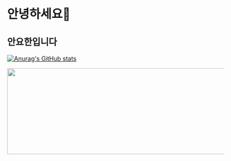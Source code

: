 # 안녕하세요👋
## 안요한입니다



[![Anurag's GitHub stats](https://github-readme-stats.vercel.app/api?username=uncroos)](https://github.com/anuraghazra/github-readme-stats)

<a href="https://github.com/devxb/gitanimals">
  <img src="https://render.gitanimals.org/lines/uncroos?pet-id=1" width="1000" height="200"/>
</a>
